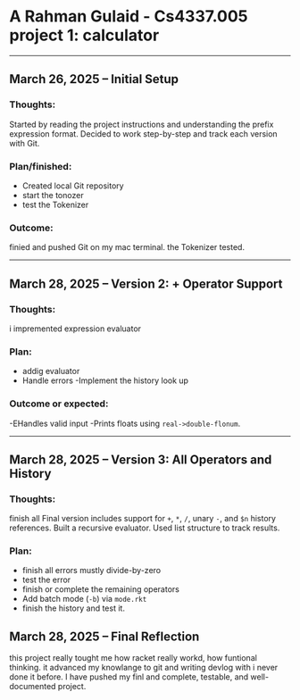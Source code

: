 # A Rahman Gulaid - Cs4337.005 project 1: calculator 
---

## March 26, 2025 – Initial Setup

### Thoughts:
Started by reading the project instructions and understanding the prefix expression format. Decided to work step-by-step and track each version with Git.

### Plan/finished:
- Created local Git repository
- start the tonozer 
- test the Tokenizer


### Outcome:
finied and pushed Git on my mac terminal.
the Tokenizer tested.


---

## March 28, 2025 – Version 2: + Operator Support

### Thoughts:
i impremented expression evaluator 

### Plan:
- addig evaluator
- Handle errors
-Implement the history look up 

### Outcome or expected:
-EHandles valid input 
-Prints floats using `real->double-flonum`.

---

## March 28, 2025 – Version 3: All Operators and History

### Thoughts:
finish all 
Final version includes support for `+`, `*`, `/`, unary `-`, and `$n` history references. Built a recursive evaluator. Used list structure to track results.

### Plan:
- finish all errors mustly divide-by-zero
- test the error
- finish or complete the remaining operators
- Add batch mode (`-b`) via `mode.rkt`
- finish the history and test it.


## March 28, 2025 – Final Reflection

this project really tought me how racket really workd, how funtional thinking. it advanced my knowlange to git and writing devlog with i never done it before.
I have pushed my finl and complete, testable, and well-documented project.
